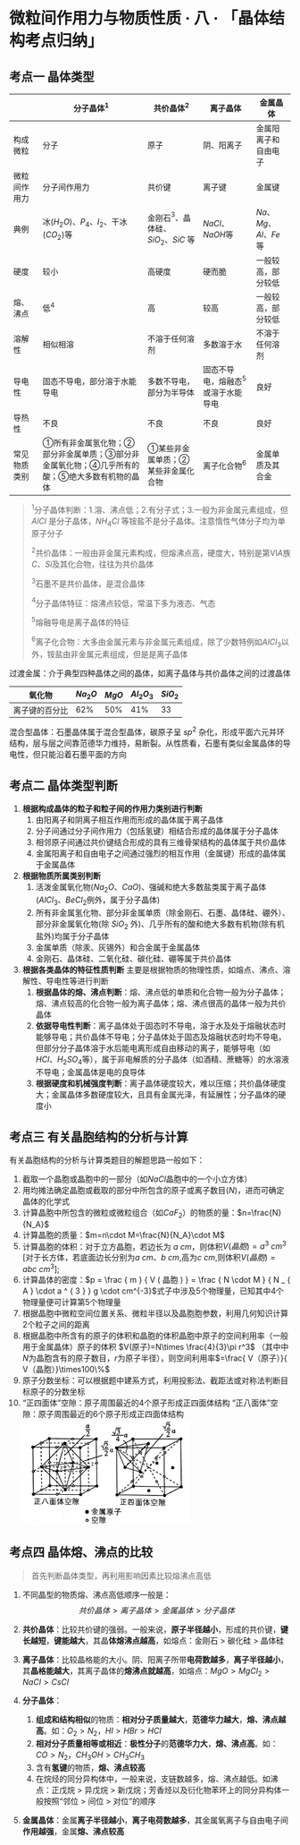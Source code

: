 # 微粒间作用力与物质性质 · 八 · 「晶体结构考点归纳」

## 考点一  晶体类型
|              | 分子晶体$^1$                                                     | 共价晶体$^2$                           | 离子晶体                         | 金属晶体             |
| ------------ | ------------------------------------------------------------ | ---------------------------------- | -------------------------------- | -------------------- |
| 构成微粒     | 分子                                                         | 原子                               | 阴、阳离子                       | 金属阳离子和自由电子 |
| 微粒间作用力 | 分子间作用力                                                 | 共价键                             | 离子键                           | 金属键               |
| 典例         | 冰($H_2O$)、$P_4$、$I_2$、干冰($CO_2$)等                         | 金刚石$^3$、晶体硅、$SiO_2$、$SiC$ 等   | $NaCl$、$NaOH$等                 | $Na、Mg、Al、Fe$等   |
| 硬度         | 较小                                                         | 高硬度                             | 硬而脆                           | 一般较高，部分较低   |
| 熔、沸点     | 低$^4$                                                     | 高                                 | 较高                             | 一般较高，部分较低   |
| 溶解性       | 相似相溶                                                     | 不溶于任何溶剂                     | 多数溶于水                       | 不溶于任何溶剂       |
| 导电性       | 固态不导电，部分溶于水能导电                                 | 多数不导电，部分为半导体           | 固态不导电，熔融态$^5$或溶于水能导电 | 良好                 |
| 导热性       | 不良                                                         | 不良                               | 不良                             | 良好                 |
| 常见物质类别 | ①所有非金属氢化物；②部分非金属单质；③部分非金属氧化物；④几乎所有的酸；⑤绝大多数有机物的晶体 | ①某些非金属单质；②某些非金属化合物 | 离子化合物$^6$                 | 金属单质及其合金     |

>$^1$分子晶体判断：1.溶、沸点低；2.有分子式；3.一般为非金属元素组成，但 $AlCl$ 是分子晶体，$NH_4Cl$ 等铵盐不是分子晶体。注意惰性气体分子均为单原子分子
>
>$^2$共价晶体：一般由非金属元素构成，但熔沸点高，硬度大，特别是第$ⅥA$族 $C$、$Si$及其化合物，往往为共价晶体
>
>$^3$石墨不是共价晶体，是混合晶体
>
>$^4$分子晶体特征：熔沸点较低，常温下多为液态、气态
>
>$^5$熔融导电是离子晶体的特征
>
>$^6$离子化合物：大多由金属元素与非金属元素组成，除了少数特例如$AlCl_3$以外，铵盐由非金属元素组成，但是是离子晶体

过渡金属：介于典型四种晶体之间的晶体，如离子晶体与共价晶体之间的过渡晶体

| 氧化物 | $Na_2O$ | $MgO$ | $Al_2O_3$ | $SiO_2$ |
|---|---|---|---|---|
| 离子键的百分比 | $62\%$ |$50\%$|$41\%$|$33$|

混合型晶体：石墨晶体属于混合型晶体，碳原子呈 $sp^2$ 杂化，形成平面六元并环结构，层与层之间靠范德华力维持，易断裂。从性质看，石墨有类似金属晶体的导电性，但只能沿着石墨平面的方向
 
## 考点二  晶体类型判断
1. **根据构成晶体的粒子和粒子间的作用力类别进行判断**
   1. 由阳离子和阴离子相互作用而形成的晶体属于离子晶体
   2. 分子间通过分子间作用力（包括氢键）相结合形成的晶体属于分子晶体
   3. 相邻原子间通过共价键结合形成的具有三维骨架结构的晶体属于共价晶体
   4. 金属阳离子和自由电子之间通过强烈的相互作用（金属键）形成的晶体属于金属晶体
2. **根据物质所属类别判断**
   1. 活泼金属氧化物($Na_2O$、$CaO$)、强碱和绝大多数盐类属于离子晶体($AlCl_3$、$BeCl_2$例外，属于分子晶体)
   2. 所有非金属氢化物、部分非金属单质（除金刚石、石墨、晶体硅、硼外）、部分非金属氧化物(除 $SiO_2$ 外)、几乎所有的酸和绝大多数有机物(除有机盐外)均属于分子晶体
   3. 金属单质（除汞、灰锡外）和合金属于金属晶体
   4. 金刚石、晶体硅、二氧化硅、碳化硅、硼等属于共价晶体
3. **根据各类晶体的特征性质判断**
   主要是根据物质的物理性质，如熔点、沸点、溶解性、导电性等进行判断
   1. **根据晶体的熔、沸点判断**：熔、沸点低的单质和化合物一般为分子晶体；熔、沸点较高的化合物一般为离子晶体；熔、沸点很高的晶体一般为共价晶体
   2. **依据导电性判断**：离子晶体处于固态时不导电，溶于水及处于熔融状态时能够导电；共价晶体不导电；分子晶体处于固态及熔融状态时均不导电，但部分分子晶体溶于水后能电离形成自由移动的离子，能够导电（如$HCl、H_2SO_4$等），属于非电解质的分子晶体（如酒精、蔗糖等）的水溶液不导电；金属晶体是电的良导体
   3. **根据硬度和机械强度判断**：离子晶体硬度较大，难以压缩；共价晶体硬度大；金属晶体多数硬度较大，且具有金属光泽，有延展性；分子晶体的硬度小

## 考点三  有关晶胞结构的分析与计算
有关晶胞结构的分析与计算类题目的解题思路一般如下：
1. 截取一个晶胞或晶胞中的一部分（如$NaCl$晶胞中的一个小立方体）
2. 用均摊法确定晶胞或截取的部分中所包含的原子或离子数目($N$)，进而可确定晶体的化学式
3. 计算晶胞中所包含的微粒或微粒组合（如$CaF_2$）的物质的量：$n=\frac{N}{N_A}$
4. 计算晶胞的质量：$m=n\cdot M=\frac{N}{N_A}\cdot M$
5. 计算晶胞的体积：对于立方晶胞，若边长为 $a$ $cm$，则体积$V(晶胞)=a^3$ $cm^3$ [对于长方体，若底面边长分别为$a$ $cm$、$b$ $cm$,高为$c$ $cm$,则体积$V(晶胞)=abc$ $cm^3$];
6. 计算晶体的密度：$p = \frac { m } { V ( 晶胞 ) } = \frac { N \cdot M } { N _ { A } \cdot a ^ { 3 } } g \cdot cm^{-3}$式子中涉及$5$个物理量，已知其中$4$个物理量便可计算第$5$个物理量
7. 根据晶胞中微粒空间位置关系、微粒半径以及晶胞胞参数，利用几何知识计算$2$个粒子之间的距离
8. 根据晶胞中所含有的原子的体积和晶胞的体积晶胞中原子的空间利用率（一般用于金属晶体）原子的体积 $V(原子)=N\times \frac{4}{3}\pi r^3$ （其中中$N$为晶胞含有的原子数目，$r$为原子半径），则空间利用率$=\frac{ V（原子）}{ V（晶胞）}\times100\%$
9.  原子分数坐标：可以根据题中建系方式，利用投影法、截距法或对称法判断目标原子的分数坐标
10. “正四面体”空隙：原子周围最近的$4$个原子形成正四面体结构
    “正八面体”空隙：原子周围最近的$6$个原子形成正四面体结构
    <img title="" src="images/7.1.jfif" alt="" width="300">

## 考点四 晶体熔、沸点的比较
> 首先判断晶体类型，再利用影响因素比较熔沸点高低
1. 不同晶型的物质熔、沸点高低顺序一般是：
   $$共价晶体>离子晶体>金属晶体>分子晶体$$

2. **共价晶体**：比较共价键的强弱。一般来说，**原子半径越小**，形成的共价键，**键长越短**，**键能越大**，其晶**体熔沸点越高**，如熔点：金刚石 $>$ 碳化硅 $>$ 晶体硅
3. **离子晶体**：比较晶格能的大小。阴、阳离子所带**电荷数越多**，**离子半径越小**，其**晶格能越大**，其离子晶体的**熔沸点就越高**，如熔点：$MgO>MgCl_2>NaCl>CsCl$
4. **分子晶体**：
   1. **组成和结构相似**的物质：**相对分子质量越大**，**范德华力越大**，**熔、沸点越高**。如：$O_2>N_2，HI>HBr>HCl$
   2. **相对分子质量相等或相近**：**极性分子**的**范德华力大**，**熔、沸点高**。如：$CO>N_2，CH_3OH>CH_3CH_3$
   3. 含有**氢键**的物质，**熔、沸点较高**
   4. 在烷烃的同分异构体中，一般来说，支链数越多，熔、沸点越低。如沸点：正戊烷 $>$ 异戊烷 $>$ 新戊烷；芳香烃以及衍化物苯环上的同分异构体一般按照“邻位 $>$ 间位 $>$ 对位”的顺序
5. **金属晶体**：金属**离子半径越小**，**离子电荷数越多**，其金属氧离子与自由电子间**作用越强**，金属**熔、沸点较高**
